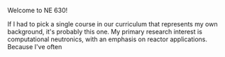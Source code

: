 Welcome to NE 630!  

If I had to pick a single course in our curriculum that represents my own background, it's probably this one.  My primary research interest is computational neutronics, with an emphasis on reactor applications.  Because I've often